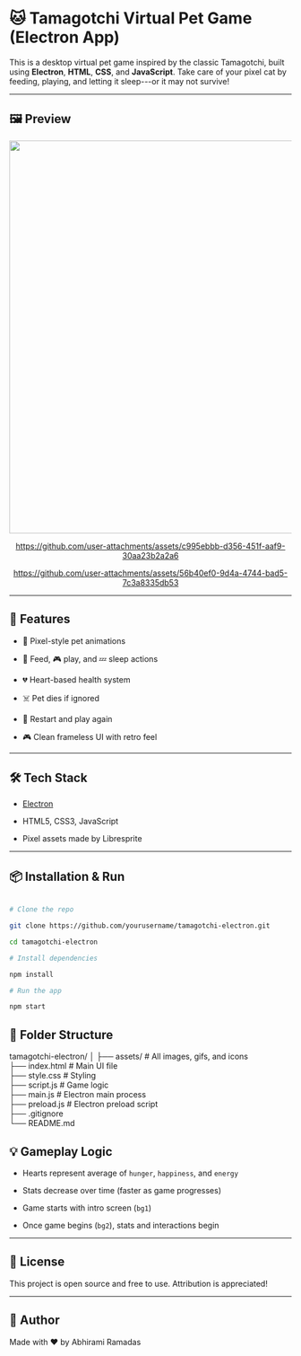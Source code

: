 # 🐱 Tamagotchi Virtual Pet Game (Electron App)

This is a desktop virtual pet game inspired by the classic Tamagotchi, built using **Electron**, **HTML**, **CSS**, and **JavaScript**. Take care of your pixel cat by feeding, playing, and letting it sleep---or it may not survive!

---

## 🖼️ Preview




<div align="center">
  <img src="https://github.com/user-attachments/assets/817a28ba-8494-4e05-b230-9fd4bd870525" width="700" />



https://github.com/user-attachments/assets/c995ebbb-d356-451f-aaf9-30aa23b2a2a6


https://github.com/user-attachments/assets/56b40ef0-9d4a-4744-bad5-7c3a8335db53

</div>





---

## 🚀 Features

- 🐾 Pixel-style pet animations

- 🍔 Feed, 🎮 play, and 💤 sleep actions

- 💔 Heart-based health system

- ☠️ Pet dies if ignored

- 🔄 Restart and play again

- 🎮 Clean frameless UI with retro feel

---

## 🛠 Tech Stack

- [Electron](https://www.electronjs.org/)

- HTML5, CSS3, JavaScript

- Pixel assets made by Libresprite

---

## 📦 Installation & Run

```bash

# Clone the repo

git clone https://github.com/yourusername/tamagotchi-electron.git

cd tamagotchi-electron

# Install dependencies

npm install

# Run the app

npm start
```

📁 Folder Structure
-------------------

tamagotchi-electron/
│
├── assets/          # All images, gifs, and icons<br>
├── index.html       # Main UI file<br>
├── style.css        # Styling<br>
├── script.js        # Game logic<br>
├── main.js          # Electron main process<br>
├── preload.js       # Electron preload script<br>
├── .gitignore<br>
└── README.md<br>


💡 Gameplay Logic
-----------------

-   Hearts represent average of `hunger`, `happiness`, and `energy`

-   Stats decrease over time (faster as game progresses)

-   Game starts with intro screen (`bg1`)

-   Once game begins (`bg2`), stats and interactions begin

* * * * *

📃 License
----------

This project is open source and free to use. Attribution is appreciated!

* * * * *

👤 Author
---------

Made with ❤️ by Abhirami Ramadas

